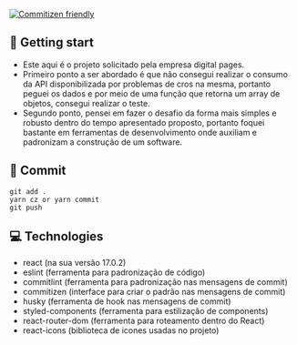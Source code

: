 [![Commitizen friendly](https://img.shields.io/badge/commitizen-friendly-brightgreen.svg)](http://commitizen.github.io/cz-cli/)

## :pushpin: Getting start
- Este aqui é o projeto solicitado pela empresa digital pages.
- Primeiro ponto a ser abordado é que não consegui realizar o consumo da API disponibilizada por problemas de cros na mesma, portanto peguei os dados e por meio de uma função que retorna um array de objetos, consegui realizar o teste.
- Segundo ponto, pensei em fazer o desafio da forma mais simples e robusto dentro do tempo apresentado proposto, portanto foquei bastante em ferramentas de desenvolvimento onde auxiliam e padronizam a construção de um software.

## :tada: Commit

```
git add .
yarn cz or yarn commit
git push
```
## :computer: Technologies
- react (na sua versão 17.0.2)
- eslint (ferramenta para padronização de código)
- commitlint (ferramenta para padronização nas mensagens de commit)
- commitizen (interface para criar o padrão nas mensagens de commit)
- husky (ferramenta de hook nas mensagens de commit)
- styled-components (ferramenta para estilização de components)
- react-router-dom (ferramenta para roteamento dentro do React)
- react-icons (biblioteca de icones usadas no projeto)


